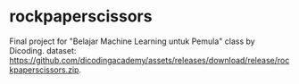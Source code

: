 # rockpaperscissors
Final project for "Belajar Machine Learning untuk Pemula" class by Dicoding. 
dataset: https://github.com/dicodingacademy/assets/releases/download/release/rockpaperscissors.zip.
